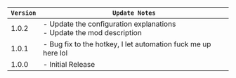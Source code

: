 | `Version` | `Update Notes`                                                            |
|-----------|---------------------------------------------------------------------------|
| 1.0.2     | - Update the configuration explanations<br/> - Update the mod description |
| 1.0.1     | - Bug fix to the hotkey, I let automation fuck me up here lol             |
| 1.0.0     | - Initial Release                                                         |